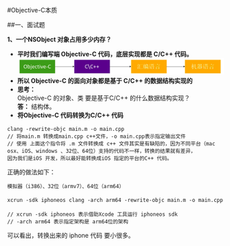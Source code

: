 #Objective-C本质

##一、面试题

**1、一个NSObject 对象占用多少内存？**

- **平时我们编写端 Objective-C 代码，底层实现都是 C/C++ 代码。**
![](/assets/Snip20180527_1.png)
- **所以 Objective-C 的面向对象都是基于 C/C++ 的数据结构实现的**
- **思考：**<br> Objective-C 的对象、类 要是基于C/C++ 的什么数据结构实现？<br> **答：** 结构体。
- **将Objective-C 代码转换为C/C++ 代码**
    
```
clang -rewrite-objc main.m -o main.cpp
// 将main.m 转换成main.cpp c++文件，-o main.cpp表示指定输出文件
// 使用 上面这个指令将 .m 文件转换成 c++ 文件其实是有缺陷的，因为不同平台（mac osx、iOS、windows 、32位、64位）支持的代码不一样，转换的结果就有差异，
因为我们是iOS 开发，所以最好能转换成iOS 指定的平台的C++ 代码。

```
正确的做法如下：
```
模拟器（i386）、32位（armv7）、64位（arm64）

xcrun -sdk iphoneos clang -arch arm64 -rewrite-objc main.m -o main.cpp

// xcrun -sdk iphoneos 表示借助Xcode 工具运行 iphoneos sdk 
// -arch arm64 表示指定架构是 arm64位的架构
```
可以看出，转换出来的 iphone 代码 要小很多。

